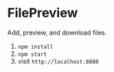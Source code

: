 # FilePreview

Add, preview, and download files.

1. `npm install`
2. `npm start`
3. visit `http://localhost:8080`
